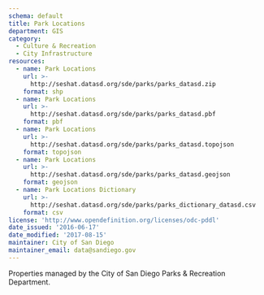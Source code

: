 ```yaml
---
schema: default
title: Park Locations
department: GIS
category:
  - Culture & Recreation
  - City Infrastructure
resources:
  - name: Park Locations
    url: >-
      http://seshat.datasd.org/sde/parks/parks_datasd.zip
    format: shp
  - name: Park Locations
    url: >-
      http://seshat.datasd.org/sde/parks/parks_datasd.pbf
    format: pbf
  - name: Park Locations
    url: >-
      http://seshat.datasd.org/sde/parks/parks_datasd.topojson
    format: topojson
  - name: Park Locations
    url: >-
      http://seshat.datasd.org/sde/parks/parks_datasd.geojson
    format: geojson
  - name: Park Locations Dictionary
    url: >-
      http://seshat.datasd.org/sde/parks/parks_dictionary_datasd.csv
    format: csv
license: 'http://www.opendefinition.org/licenses/odc-pddl'
date_issued: '2016-06-17'
date_modified: '2017-08-15'
maintainer: City of San Diego
maintainer_email: data@sandiego.gov
---
```

Properties managed by the City of San Diego Parks & Recreation Department.
